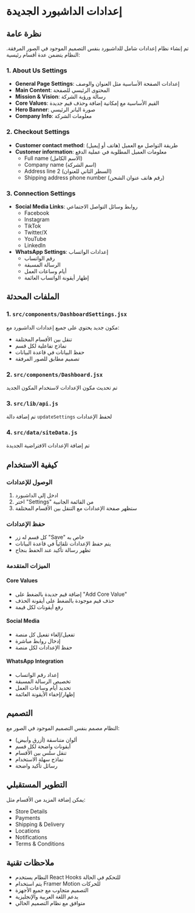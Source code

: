 # إعدادات الداشبورد الجديدة

## نظرة عامة

تم إنشاء نظام إعدادات شامل للداشبورد بنفس التصميم الموجود في الصور المرفقة. النظام يتضمن عدة أقسام رئيسية:

### 1. About Us Settings
- **General Page Settings**: إعدادات الصفحة الأساسية مثل العنوان والوصف
- **Main Content**: المحتوى الرئيسي للصفحة
- **Mission & Vision**: رسالة ورؤية الشركة
- **Core Values**: القيم الأساسية مع إمكانية إضافة وحذف قيم جديدة
- **Hero Banner**: صورة البانر الرئيسي
- **Company Info**: معلومات الشركة

### 2. Checkout Settings
- **Customer contact method**: طريقة التواصل مع العميل (هاتف أو إيميل)
- **Customer information**: معلومات العميل المطلوبة في عملية الدفع
  - Full name (الاسم الكامل)
  - Company name (اسم الشركة)
  - Address line 2 (السطر الثاني للعنوان)
  - Shipping address phone number (رقم هاتف عنوان الشحن)

### 3. Connection Settings
- **Social Media Links**: روابط وسائل التواصل الاجتماعي
  - Facebook
  - Instagram
  - TikTok
  - Twitter/X
  - YouTube
  - LinkedIn
- **WhatsApp Settings**: إعدادات الواتساب
  - رقم الواتساب
  - الرسالة المسبقة
  - أيام وساعات العمل
  - إظهار أيقونة الواتساب العائمة

## الملفات المحدثة

### 1. `src/components/DashboardSettings.jsx`
مكون جديد يحتوي على جميع إعدادات الداشبورد مع:
- تنقل بين الأقسام المختلفة
- نماذج تفاعلية لكل قسم
- حفظ البيانات في قاعدة البيانات
- تصميم مطابق للصور المرفقة

### 2. `src/components/Dashboard.jsx`
تم تحديث مكون الإعدادات لاستخدام المكون الجديد

### 3. `src/lib/api.js`
تم إضافة دالة `updateSettings` لحفظ الإعدادات

### 4. `src/data/siteData.js`
تم إضافة الإعدادات الافتراضية الجديدة

## كيفية الاستخدام

### الوصول للإعدادات
1. ادخل إلى الداشبورد
2. اختر "Settings" من القائمة الجانبية
3. ستظهر صفحة الإعدادات مع التنقل بين الأقسام المختلفة

### حفظ الإعدادات
- كل قسم له زر "Save" خاص به
- يتم حفظ الإعدادات تلقائياً في قاعدة البيانات
- تظهر رسالة تأكيد عند الحفظ بنجاح

### الميزات المتقدمة

#### Core Values
- إضافة قيم جديدة بالضغط على "Add Core Value"
- حذف قيم موجودة بالضغط على أيقونة الحذف
- رفع أيقونات لكل قيمة

#### Social Media
- تفعيل/إلغاء تفعيل كل منصة
- إدخال روابط مباشرة
- حفظ الإعدادات لكل منصة

#### WhatsApp Integration
- إعداد رقم الواتساب
- تخصيص الرسالة المسبقة
- تحديد أيام وساعات العمل
- إظهار/إخفاء الأيقونة العائمة

## التصميم

النظام مصمم بنفس التصميم الموجود في الصور مع:
- ألوان متناسقة (أزرق وأبيض)
- أيقونات واضحة لكل قسم
- تنقل سلس بين الأقسام
- نماذج سهلة الاستخدام
- رسائل تأكيد واضحة

## التطوير المستقبلي

يمكن إضافة المزيد من الأقسام مثل:
- Store Details
- Payments
- Shipping & Delivery
- Locations
- Notifications
- Terms & Conditions

## ملاحظات تقنية

- النظام يستخدم React Hooks للتحكم في الحالة
- يتم استخدام Framer Motion للحركات
- التصميم متجاوب مع جميع الأجهزة
- يدعم اللغة العربية والإنجليزية
- متوافق مع نظام التصميم الحالي 